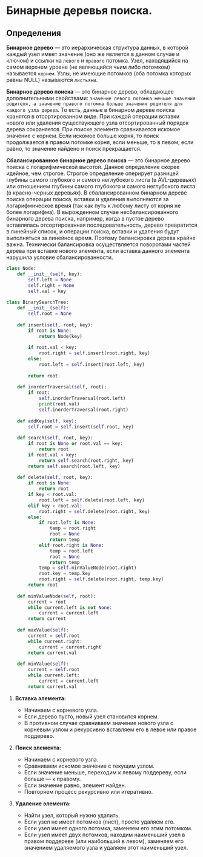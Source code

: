 # Бинарные деревья поиска.

## Определения

**Бинарное дерево** — это иерархическая структура данных, в которой каждый узел имеет значение (оно же является в данном случае и ключом) и ссылки на `левого` и `правого` потомка. Узел, находящийся на самом верхнем уровне (не являющийся чьим либо потомком) называется `корнем`. Узлы, не имеющие потомков (оба потомка которых равны NULL) называются `листьями`.

**Бинарное дерево поиска** — это бинарное дерево, обладающее дополнительными свойствами: `значение левого потомка меньше значения родителя, а значение правого потомка больше значения родителя для каждого узла дерева`. То есть, данные в бинарном дереве поиска хранятся в отсортированном виде. При каждой операции вставки нового или удаления существующего узла отсортированный порядок дерева сохраняется. При поиске элемента сравнивается искомое значение с корнем. Если искомое больше корня, то поиск продолжается в правом потомке корня, если меньше, то в левом, если равно, то значение найдено и поиск прекращается.

**Сбалансированное бинарное дерево поиска** — это бинарное дерево поиска с логарифмической высотой. Данное определение скорее идейное, чем строгое. Строгое определение оперирует разницей глубины самого глубокого и самого неглубокого листа (в AVL-деревьях) или отношением глубины самого глубокого и самого неглубокого листа (в красно-черных деревьях). В сбалансированном бинарном дереве поиска операции поиска, вставки и удаления выполняются за логарифмическое время (так как путь к любому листу от корня не более логарифма). В вырожденном случае несбалансированного бинарного дерева поиска, например, когда в пустое дерево вставлялась отсортированная последовательность, дерево превратится в линейный список, и операции поиска, вставки и удаления будут выполняться за линейное время. Поэтому балансировка дерева крайне важна. Технически балансировка осуществляется поворотами частей дерева при вставке нового элемента, если вставка данного элемента нарушила условие сбалансированности.

```python
class Node:  
    def __init__(self, key):  
        self.left = None  
        self.right = None  
        self.val = key  
  
class BinarySearchTree:  
    def __init__(self):  
        self.root = None  
	  
    def insert(self, root, key):  
        if root is None:  
            return Node(key)  
	  
        if root.val < key:  
            root.right = self.insert(root.right, key)  
        else:  
            root.left = self.insert(root.left, key)  
	  
        return root  
	  
    def inorderTraversal(self, root):  
        if root:  
            self.inorderTraversal(root.left)  
            print(root.val)  
            self.inorderTraversal(root.right)  
	  
    def addKey(self, key):  
        self.root = self.insert(self.root, key)  
	  
    def search(self, root, key):  
        if root is None or root.val == key:  
            return root  
        if root.val < key:  
            return self.search(root.right, key)  
        return self.search(root.left, key)  
	  
    def delete(self, root, key):  
        if root is None:  
            return root  
        if key < root.val:  
            root.left = self.delete(root.left, key)  
        elif key > root.val:  
            root.right = self.delete(root.right, key)  
        else:  
            if root.left is None:  
                temp = root.right  
                root = None  
                return temp  
            elif root.right is None:  
                temp = root.left  
                root = None  
                return temp  
            temp = self.minValueNode(root.right)  
            root.key = temp.key  
            root.right = self.delete(root.right, temp.key)  
        return root  
	  
    def minValueNode(self, root):  
        current = root  
        while current.left is not None:  
            current = current.left  
        return current  
	  
    def maxValue(self):  
        current = self.root  
        while current.right:  
            current = current.right  
        return current.val  
	  
    def minValue(self):  
        current = self.root  
        while current.left:  
            current = current.left  
        return current.val
```

1) **Вставка элемента:**
   * Начинаем с корневого узла.
   * Если дерево пусто, новый узел становится корнем.
   * В противном случае сравниваем значение нового узла с корневым узлом и рекурсивно вставляем его в левое или правое поддерево.

2) **Поиск элемента:** 
   * Начинаем с корневого узла.
   * Сравниваем искомое значение с текущим узлом.
   * Если значение меньше, переходим к левому поддереву, если больше — к правому.
   * Если значение равно, элемент найден.
   * Повторяем процесс рекурсивно или итеративно.

3) **Удаление элемента:**
   * Найти узел, который нужно удалить.
   * Если узел не имеет потомков (лист), просто удаляем его.
   * Если узел имеет одного потомка, заменяем его этим потомком.
   * Если узел имеет двух потомков, находим наименьший узел в правом поддереве (или наибольший в левом), заменяем его значением удаляемого узла и удаляем этот наименьший узел.

